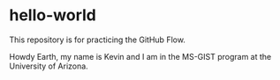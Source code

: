 # hello-world
This repository is for practicing the GitHub Flow.

Howdy Earth, my name is Kevin and I am in the MS-GIST program at the University of Arizona.
